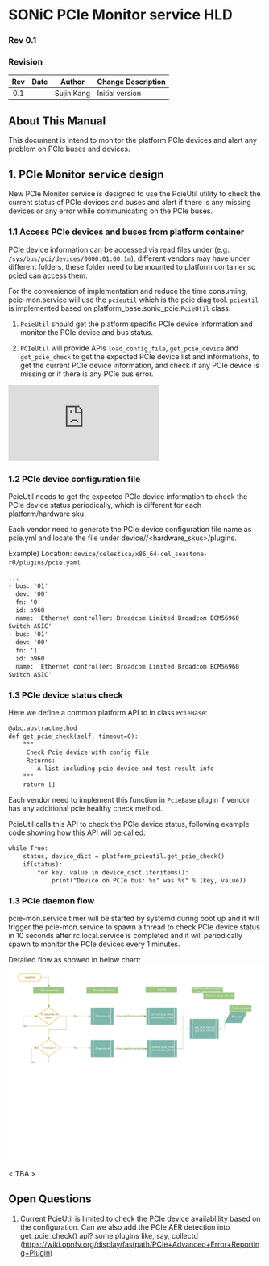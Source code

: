# SONiC PCIe Monitor service HLD #

### Rev 0.1 ###

### Revision
 | Rev |     Date    |       Author       | Change Description                |
 |:---:|:-----------:|:------------------:|-----------------------------------|
 | 0.1 |             |     Sujin Kang     | Initial version                   |

## About This Manual ##

This document is intend to monitor the platform PCIe devices and alert any problem on PCIe buses and devices.


## 1. PCIe Monitor service design ##

New PCIe Monitor service is designed to use the PcieUtil utility to check the current status of PCIe devices and buses and alert if there is any missing devices or any error while communicating on the PCIe buses.

### 1.1 Access PCIe devices and buses from platform container ###

PCIe device information can be accessed via read files under (e.g. `/sys/bus/pci/devices/0000:01:00.1m`), different vendors may have under different folders, these folder need to be mounted to platform container so pcied can access them. 


For the convenience of implementation and reduce the time consuming, pcie-mon.service will use the `pcieutil` which is the pcie diag tool. `pcieutil` is implemented based on platform_base.sonic_pcie.`PcieUtil` class.

1. `PcieUtil` should get the platform specific PCIe device information and monitor the PCIe device and bus status.

2. `PCIeUtil` will provide APIs `load_config_file`, `get_pcie_device` and `get_pcie_check` to get the expected PCIe device list and informations, to get the current PCIe device information, and check if any PCIe device is missing or if there is any PCIe bus error.

![pcieinfo_design](https://github.com/Azure/SONiC/blob/master/doc/pcieinfo_design.md)

### 1.2 PCIe device configuration file ###

PcieUtil needs to get the expected PCIe device information to check the PCIe device status periodically, which is different for each platform/hardware sku.

Each vendor need to generate the PCIe device configuration file name as pcie.yml and locate the file under device/<platform>/<hardware_skus>/plugins. 

Example) Location: `device/celestica/x86_64-cel_seastone-r0/plugins/pcie.yaml`

```
...
- bus: '01'
  dev: '00'
  fn: '0'
  id: b960
  name: 'Ethernet controller: Broadcom Limited Broadcom BCM56960 Switch ASIC'
- bus: '01'
  dev: '00'
  fn: '1'
  id: b960
  name: 'Ethernet controller: Broadcom Limited Broadcom BCM56960 Switch ASIC'
```


### 1.3 PCIe device status check ###


Here we define a common platform API to in class `PcieBase`: 

    @abc.abstractmethod
    def get_pcie_check(self, timeout=0):
        """
         Check Pcie device with config file
         Returns:
            A list including pcie device and test result info
        """
        return []

Each vendor need to implement this function in `PcieBase` plugin if vendor has any additional pcie healthy check method.

PcieUtil calls this API to check the PCIe device status, following example code showing how this API will be called:

    while True:
        status, device_dict = platform_pcieutil.get_pcie_check()
        if(status):
            for key, value in device_dict.iteritems():
                print("Device on PCIe bus: %s" was %s" % (key, value))
                 
### 1.3 PCIe daemon flow ###

pcie-mon.service.timer will be started by systemd during boot up and it will trigger the pcie-mon.service to spawn a thread to check PCIe device status in 10 seconds after rc.local.service is completed and it will periodically spawn to monitor the PCIe devices every 1 minutes.

Detailed flow as showed in below chart: 
![](https://github.com/Azure/SONiC/blob/master/images/pcie-mon.svg)


< TBA >

## Open Questions ##

1. Current PcieUtil is limited to check the PCIe device availablility based on the configuration. 
   Can we also add the PCIe AER detection into get_pcie_check() api? 
   some plugins like, say, collectd (https://wiki.opnfv.org/display/fastpath/PCIe+Advanced+Error+Reporting+Plugin)  

